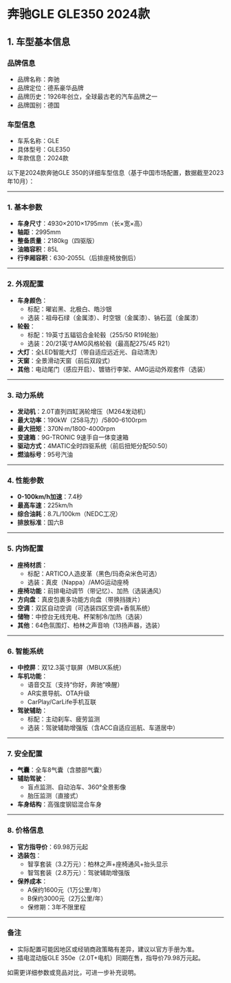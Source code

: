 
# 奔驰GLE GLE350 2024款
## 1. 车型基本信息
### 品牌信息
- 品牌名称：奔驰
- 品牌定位：德系豪华品牌
- 品牌历史：1926年创立，全球最古老的汽车品牌之一
- 品牌国别：德国

### 车型信息
- 车系名称：GLE
- 具体型号：GLE350
- 年款信息：2024款

以下是2024款奔驰GLE 350的详细车型信息（基于中国市场配置，数据截至2023年10月）：

---

### **1. 基本参数**
- **车身尺寸**：4930×2010×1795mm（长×宽×高）
- **轴距**：2995mm  
- **整备质量**：2180kg（四驱版）  
- **油箱容积**：85L  
- **行李厢容积**：630-2055L（后排座椅放倒后）

---

### **2. 外观配置**
- **车身颜色**：  
  - 标配：曜岩黑、北极白、皓沙银  
  - 选装：祖母石绿（金属漆）、时空银（金属漆）、钠石蓝（金属漆）  
- **轮毂**：  
  - 标配：19英寸五辐铝合金轮毂（255/50 R19轮胎）  
  - 选装：20/21英寸AMG风格轮毂（最高配275/45 R21）  
- **大灯**：全LED智能大灯（带自适应远近光、自动清洗）  
- **天窗**：全景滑动天窗（前后双段式）  
- **其他**：电动尾门（感应开启）、镀铬行李架、AMG运动外观套件（选装）

---

### **3. 动力系统**
- **发动机**：2.0T直列四缸涡轮增压（M264发动机）  
- **最大功率**：190kW（258马力）/5800-6100rpm  
- **最大扭矩**：370N·m/1800-4000rpm  
- **变速箱**：9G-TRONIC 9速手自一体变速箱  
- **驱动方式**：4MATIC全时四驱系统（前后扭矩分配50:50）  
- **燃油标号**：95号汽油  

---

### **4. 性能参数**
- **0-100km/h加速**：7.4秒  
- **最高车速**：225km/h  
- **综合油耗**：8.7L/100km（NEDC工况）  
- **排放标准**：国六B  

---

### **5. 内饰配置**
- **座椅材质**：  
  - 标配：ARTICO人造皮革（黑色/玛奇朵米色可选）  
  - 选装：真皮（Nappa）/AMG运动座椅  
- **座椅功能**：前排电动调节（带记忆）、加热（选装通风）  
- **方向盘**：真皮包裹多功能方向盘（带换挡拨片）  
- **空调**：双区自动空调（可选装四区空调+香氛系统）  
- **储物**：中控台无线充电、杯架制冷/加热（选装）  
- **其他**：64色氛围灯、柏林之声音响（13扬声器，选装）  

---

### **6. 智能系统**
- **中控屏**：双12.3英寸联屏（MBUX系统）  
- **车机功能**：  
  - 语音交互（支持“你好，奔驰”唤醒）  
  - AR实景导航、OTA升级  
  - CarPlay/CarLife手机互联  
- **驾驶辅助**：  
  - 标配：主动刹车、疲劳监测  
  - 选装：驾驶辅助增强版（含ACC自适应巡航、车道居中）  

---

### **7. 安全配置**
- **气囊**：全车8气囊（含膝部气囊）  
- **辅助驾驶**：  
  - 盲点监测、自动泊车、360°全景影像  
  - 胎压监测（直接式）  
- **车身结构**：高强度钢铝混合车身  

---

### **8. 价格信息**
- **官方指导价**：69.98万元起  
- **选装包**：  
  - 智享套装（3.2万元）：柏林之声+座椅通风+抬头显示  
  - 智驾套装（2.8万元）：驾驶辅助增强版  
- **保养成本**：  
  - A保约1600元（1万公里/年）  
  - B保约3000元（2万公里/年）  
  - 保修期：3年不限里程  

---

### **备注**  
- 实际配置可能因地区或经销商政策略有差异，建议以官方手册为准。  
- 插电混动版GLE 350e（2.0T+电机）同期在售，指导价79.98万元起。  

如需更详细参数或竞品对比，可进一步补充说明。
